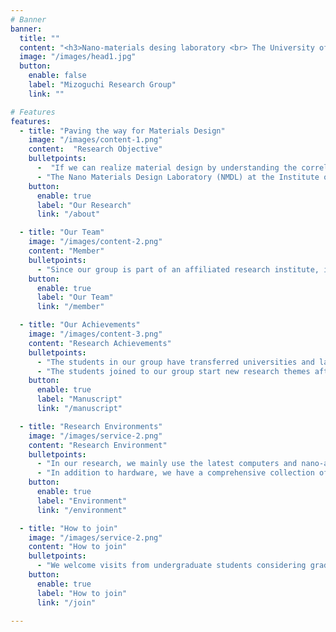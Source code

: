 ```yaml
---
# Banner
banner:
  title: ""
  content: "<h3>Nano-materials desing laboratory <br> The University of Tokyo</h>"
  image: "/images/head1.jpg"
  button:
    enable: false
    label: "Mizoguchi Research Group"
    link: ""

# Features
features:
  - title: "Paving the way for Materials Design"
    image: "/images/content-1.png"
    content:  "Research Objective"
    bulletpoints:
      -  "If we can realize material design by understanding the correlation between the atomic and electronic structure of materials and the expression of their functions, we can dramatically accelerate the development of materials. In order to realize such material design, it is necessary to understand the atomic and electronic structures of the local regions that are responsible for materials functions, and to elucidate the mechanisms and physics for arising the materials functions."
      - "The Nano Materials Design Laboratory (NMDL) at the Institute of Industrial Science, The University of Tokyo, aims to precisely analyze the structure-function relationship of materials (structure-function relationship) using computer simulation, information science, and atomic-level measurement, and to realize materials design based on this analysis."
    button:
      enable: true
      label: "Our Research"
      link: "/about"

  - title: "Our Team"
    image: "/images/content-2.png"
    content: "Member"
    bulletpoints:
      - "Since our group is part of an affiliated research institute, it is not directly associated with any undergraduate school. It is composed of graduate students, researchers, and staff who belong to the Department of Materials Science and Engineering at the Graduate School of Engineering, The University of Tokyo." 
    button:
      enable: true
      label: "Our Team"
      link: "/member"

  - title: "Our Achievements"
    image: "/images/content-3.png"
    content: "Research Achievements"
    bulletpoints:
      - "The students in our group have transferred universities and laboratories upon advancing to graduate school. While transferring to a new group and new university is very challenging, there are many*10 more things to gain from its experience."
      - "The students joined to our group start new research themes after entering graduate school, and even within a limited time, they present at academic conferences, and become the first authors of academic manuscript that leave a mark in the history of Science. You can see our achievements, including conference presentations and awards, from the Achievements section above menu."
    button:
      enable: true
      label: "Manuscript"
      link: "/manuscript"

  - title: "Research Environments"
    image: "/images/service-2.png"
    content: "Research Environment"
    bulletpoints:
      - "In our research, we mainly use the latest computers and nano-analysis equipments. We also utilize external facilities, such as supercomputers and synchrotrons."
      - "In addition to hardware, we have a comprehensive collection of textbooks on subjects like solid-state physics, quantum chemistry, machine learning, and so on. We have also installed many whiteboards to facilitate anytime-discussions."
    button:
      enable: true
      label: "Environment"
      link: "/environment"

  - title: "How to join"
    image: "/images/service-2.png"
    content: "How to join"
    bulletpoints:
      - "We welcome visits from undergraduate students considering graduate school or transferring, technical college (KOSEN) students and specialized course (KOSEN-Senkoka) students, graduate students or working professionals considering a doctoral program, as well as students of Komaba-campus considering the Department of Materials Engineering who are interested in our research and materials science. Please contact Mizoguchi by email."
    button:
      enable: true
      label: "How to join"
      link: "/join"

---
```

